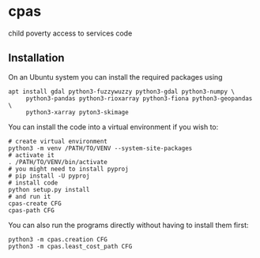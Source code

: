 cpas
====
child poverty access to services code

Installation
------------
On an Ubuntu system you can install the required packages using
```
apt install gdal python3-fuzzywuzzy python3-gdal python3-numpy \
     python3-pandas python3-rioxarray python3-fiona python3-geopandas \
	 python3-xarray pyton3-skimage
```

You can install the code into a virtual environment if you wish to:
```
# create virtual environment
python3 -m venv /PATH/TO/VENV --system-site-packages
# activate it
. /PATH/TO/VENV/bin/activate
# you might need to install pyproj
# pip install -U pyproj
# install code
python setup.py install
# and run it
cpas-create CFG
cpas-path CFG
```

You can also run the programs directly without having to install them first:
```
python3 -m cpas.creation CFG
python3 -m cpas.least_cost_path CFG
```
